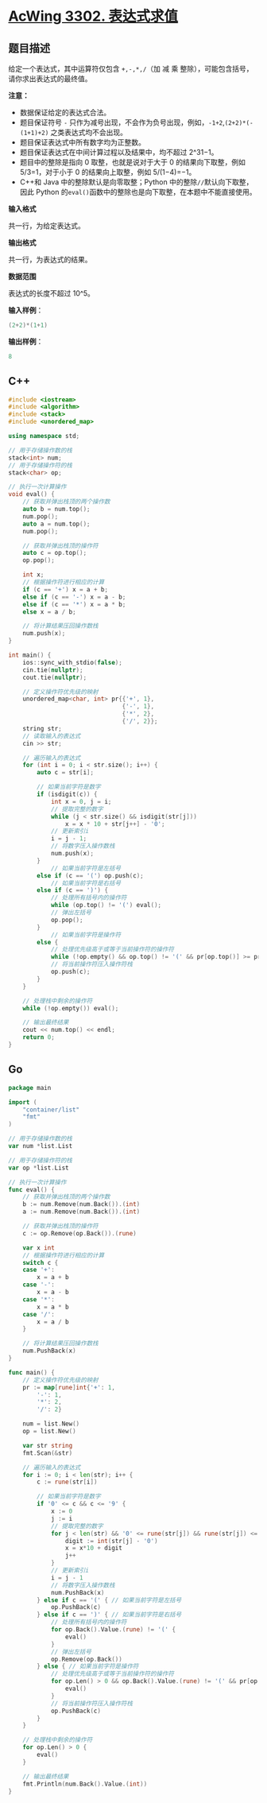 # [AcWing 3302. 表达式求值](https://www.acwing.com/problem/content/3305/)

## 题目描述

给定一个表达式，其中运算符仅包含 `+,-,*,/`（加 减 乘 整除），可能包含括号，请你求出表达式的最终值。

**注意：**

- 数据保证给定的表达式合法。
- 题目保证符号 `-` 只作为减号出现，不会作为负号出现，例如，`-1+2`,`(2+2)*(-(1+1)+2)` 之类表达式均不会出现。
- 题目保证表达式中所有数字均为正整数。
- 题目保证表达式在中间计算过程以及结果中，均不超过 2^31−1。
- 题目中的整除是指向 0 取整，也就是说对于大于 0 的结果向下取整，例如 5/3=1，对于小于 0 的结果向上取整，例如 5/(1−4)=−1。
- C++和 Java 中的整除默认是向零取整；Python 中的整除`//`默认向下取整，因此 Python 的`eval()`函数中的整除也是向下取整，在本题中不能直接使用。

**输入格式**

共一行，为给定表达式。

**输出格式**

共一行，为表达式的结果。

**数据范围**

表达式的长度不超过 10^5。

**输入样例**：

```cpp
(2+2)*(1+1)
```

**输出样例**：

```cpp
8
```

## C++

```cpp
#include <iostream>
#include <algorithm>
#include <stack>
#include <unordered_map>

using namespace std;

// 用于存储操作数的栈
stack<int> num;
// 用于存储操作符的栈
stack<char> op;

// 执行一次计算操作
void eval() {
    // 获取并弹出栈顶的两个操作数
    auto b = num.top();
    num.pop();
    auto a = num.top();
    num.pop();

    // 获取并弹出栈顶的操作符
    auto c = op.top();
    op.pop();

    int x;
    // 根据操作符进行相应的计算
    if (c == '+') x = a + b;
    else if (c == '-') x = a - b;
    else if (c == '*') x = a * b;
    else x = a / b;

    // 将计算结果压回操作数栈
    num.push(x);
}

int main() {
    ios::sync_with_stdio(false);
    cin.tie(nullptr);
    cout.tie(nullptr);

    // 定义操作符优先级的映射
    unordered_map<char, int> pr{{'+', 1},
                                {'-', 1},
                                {'*', 2},
                                {'/', 2}};
    string str;
    // 读取输入的表达式
    cin >> str;

    // 遍历输入的表达式
    for (int i = 0; i < str.size(); i++) {
        auto c = str[i];

        // 如果当前字符是数字
        if (isdigit(c)) {
            int x = 0, j = i;
            // 提取完整的数字
            while (j < str.size() && isdigit(str[j]))
                x = x * 10 + str[j++] - '0';
            // 更新索引i
            i = j - 1;
            // 将数字压入操作数栈
            num.push(x);
        }
            // 如果当前字符是左括号
        else if (c == '(') op.push(c);
            // 如果当前字符是右括号
        else if (c == ')') {
            // 处理所有括号内的操作符
            while (op.top() != '(') eval();
            // 弹出左括号
            op.pop();
        }
            // 如果当前字符是操作符
        else {
            // 处理优先级高于或等于当前操作符的操作符
            while (!op.empty() && op.top() != '(' && pr[op.top()] >= pr[c]) eval();
            // 将当前操作符压入操作符栈
            op.push(c);
        }
    }

    // 处理栈中剩余的操作符
    while (!op.empty()) eval();

    // 输出最终结果
    cout << num.top() << endl;
    return 0;
}
```

## Go

```go
package main

import (
	"container/list"
	"fmt"
)

// 用于存储操作数的栈
var num *list.List

// 用于存储操作符的栈
var op *list.List

// 执行一次计算操作
func eval() {
	// 获取并弹出栈顶的两个操作数
	b := num.Remove(num.Back()).(int)
	a := num.Remove(num.Back()).(int)

	// 获取并弹出栈顶的操作符
	c := op.Remove(op.Back()).(rune)

	var x int
	// 根据操作符进行相应的计算
	switch c {
	case '+':
		x = a + b
	case '-':
		x = a - b
	case '*':
		x = a * b
	case '/':
		x = a / b
	}

	// 将计算结果压回操作数栈
	num.PushBack(x)
}

func main() {
	// 定义操作符优先级的映射
	pr := map[rune]int{'+': 1,
		'-': 1,
		'*': 2,
		'/': 2}

	num = list.New()
	op = list.New()

	var str string
	fmt.Scan(&str)

	// 遍历输入的表达式
	for i := 0; i < len(str); i++ {
		c := rune(str[i])

		// 如果当前字符是数字
		if '0' <= c && c <= '9' {
			x := 0
			j := i
			// 提取完整的数字
			for j < len(str) && '0' <= rune(str[j]) && rune(str[j]) <= '9' {
				digit := int(str[j] - '0')
				x = x*10 + digit
				j++
			}
			// 更新索引i
			i = j - 1
			// 将数字压入操作数栈
			num.PushBack(x)
		} else if c == '(' { // 如果当前字符是左括号
			op.PushBack(c)
		} else if c == ')' { // 如果当前字符是右括号
			// 处理所有括号内的操作符
			for op.Back().Value.(rune) != '(' {
				eval()
			}
			// 弹出左括号
			op.Remove(op.Back())
		} else { // 如果当前字符是操作符
			// 处理优先级高于或等于当前操作符的操作符
			for op.Len() > 0 && op.Back().Value.(rune) != '(' && pr[op.Back().Value.(rune)] >= pr[c] {
				eval()
			}
			// 将当前操作符压入操作符栈
			op.PushBack(c)
		}
	}

	// 处理栈中剩余的操作符
	for op.Len() > 0 {
		eval()
	}

	// 输出最终结果
	fmt.Println(num.Back().Value.(int))
}
```

